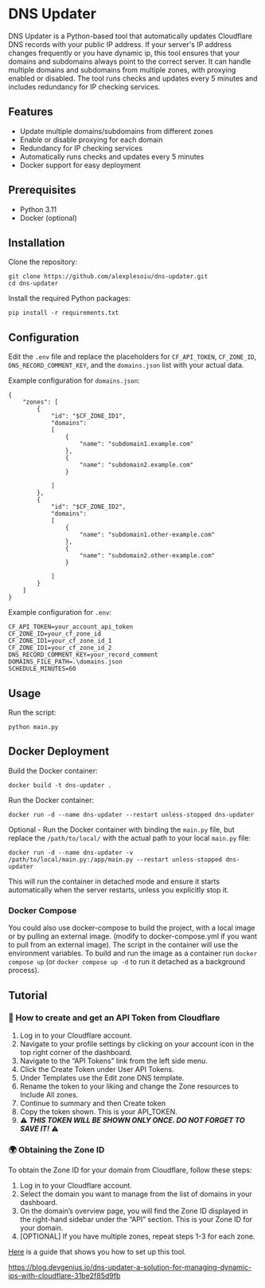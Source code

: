# DNS Updater

DNS Updater is a Python-based tool that automatically updates Cloudflare DNS records with your public IP address. If your server's IP address changes frequently or you have dynamic ip, this tool ensures that your domains and subdomains always point to the correct server. It can handle multiple domains and subdomains from multiple zones, with proxying enabled or disabled. The tool runs checks and updates every 5 minutes and includes redundancy for IP checking services.

## Features

- Update multiple domains/subdomains from different zones
- Enable or disable proxying for each domain
- Redundancy for IP checking services
- Automatically runs checks and updates every 5 minutes
- Docker support for easy deployment

## Prerequisites

- Python 3.11
- Docker (optional)

## Installation

Clone the repository:

```
git clone https://github.com/alexplesoiu/dns-updater.git
cd dns-updater
```


Install the required Python packages:
```
pip install -r requirements.txt
```

## Configuration

Edit the `.env` file and replace the placeholders for `CF_API_TOKEN`, `CF_ZONE_ID`, `DNS_RECORD_COMMENT_KEY`, and the `domains.json` list with your actual data.


Example configuration for `domains.json`:
```
{
    "zones": [
        {
            "id": "$CF_ZONE_ID1",
            "domains":
            [
                {
                    "name": "subdomain1.example.com"
                },
                {
                    "name": "subdomain2.example.com"
                }

            ]
        },
        {
            "id": "$CF_ZONE_ID2",
            "domains":
            [
                {
                    "name": "subdomain1.other-example.com"
                },
                {
                    "name": "subdomain2.other-example.com"
                }

            ]
        }
    ]
}
```
Example configuration for `.env`:
```
CF_API_TOKEN=your_account_api_token
CF_ZONE_ID=your_cf_zone_id
CF_ZONE_ID1=your_cf_zone_id_1
CF_ZONE_ID1=your_cf_zone_id_2
DNS_RECORD_COMMENT_KEY=your_record_comment
DOMAINS_FILE_PATH=.\domains.json
SCHEDULE_MINUTES=60
```

## Usage
Run the script:

```
python main.py
```

## Docker Deployment
Build the Docker container:

```
docker build -t dns-updater .
```

Run the Docker container:
```
docker run -d --name dns-updater --restart unless-stopped dns-updater
```
Optional - Run the Docker container with binding the `main.py` file, but replace the `/path/to/local/` with the actual path to your local `main.py` file:
```
docker run -d --name dns-updater -v /path/to/local/main.py:/app/main.py --restart unless-stopped dns-updater
```

This will run the container in detached mode and ensure it starts automatically when the server restarts, unless you explicitly stop it.

### Docker Compose
You could also use docker-compose to build the project, with a local image or by pulling an external image. (modify to docker-compose.yml if you want to pull from an external image). The script in the container will use the environment variables.
To build and run the image as a container run `docker compose up` (or `docker compose up -d` to run it detached as a background process).

## Tutorial
### 🔑 How to create and get an API Token from Cloudflare
1. Log in to your Cloudflare account.
2. Navigate to your profile settings by clicking on your account icon in the top right corner of the dashboard.
3. Navigate to the “API Tokens” link from the left side menu.
4. Click the Create Token under User API Tokens.
5. Under Templates use the Edit zone DNS template.
6. Rename the token to your liking and change the Zone resources to Include All zones.
7. Continue to summary and then Create token
8. Copy the token shown. This is your API_TOKEN.
9. ⚠️ ***THIS TOKEN WILL BE SHOWN ONLY ONCE. DO NOT FORGET TO SAVE IT!*** ⚠️

### 🌍 Obtaining the Zone ID
To obtain the Zone ID for your domain from Cloudflare, follow these steps:
1. Log in to your Cloudflare account.
2. Select the domain you want to manage from the list of domains in your dashboard.
3. On the domain’s overview page, you will find the Zone ID displayed in the right-hand sidebar under the “API” section. This is your Zone ID for your domain.
4. [OPTIONAL] If you have multiple zones, repeat steps 1-3 for each zone.

[Here](https://blog.devgenius.io/dns-updater-a-solution-for-managing-dynamic-ips-with-cloudflare-31be2f85d9fb) is a guide that shows you how to set up this tool.

https://blog.devgenius.io/dns-updater-a-solution-for-managing-dynamic-ips-with-cloudflare-31be2f85d9fb
